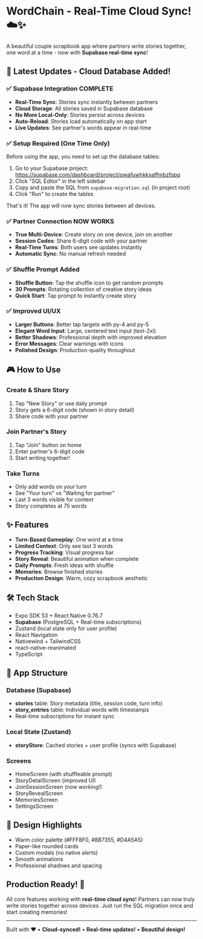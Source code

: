 # WordChain - Real-Time Cloud Sync! ☁️✨

A beautiful couple scrapbook app where partners write stories together, one word at a time - now with **Supabase real-time sync**!

## 🎉 Latest Updates - Cloud Database Added!

### ✅ Supabase Integration COMPLETE
- **Real-Time Sync**: Stories sync instantly between partners
- **Cloud Storage**: All stories saved in Supabase database
- **No More Local-Only**: Stories persist across devices
- **Auto-Reload**: Stories load automatically on app start
- **Live Updates**: See partner's words appear in real-time

### ✅ Setup Required (One Time Only)
Before using the app, you need to set up the database tables:

1. Go to your Supabase project: https://supabase.com/dashboard/project/qwafuwhkksaffmbzfqpq
2. Click "SQL Editor" in the left sidebar
3. Copy and paste the SQL from `supabase-migration.sql` (in project root)
4. Click "Run" to create the tables

That's it! The app will now sync stories between all devices.

### ✅ Partner Connection NOW WORKS
- **True Multi-Device**: Create story on one device, join on another
- **Session Codes**: Share 6-digit code with your partner
- **Real-Time Turns**: Both users see updates instantly
- **Automatic Sync**: No manual refresh needed

### ✅ Shuffle Prompt Added
- **Shuffle Button**: Tap the shuffle icon to get random prompts
- **30 Prompts**: Rotating collection of creative story ideas
- **Quick Start**: Tap prompt to instantly create story

### ✅ Improved UI/UX
- **Larger Buttons**: Better tap targets with py-4 and py-5
- **Elegant Word Input**: Large, centered text input (text-2xl)
- **Better Shadows**: Professional depth with improved elevation
- **Error Messages**: Clear warnings with icons
- **Polished Design**: Production-quality throughout

## 🎮 How to Use

### Create & Share Story
1. Tap "New Story" or use daily prompt
2. Story gets a 6-digit code (shown in story detail)
3. Share code with your partner

### Join Partner's Story
1. Tap "Join" button on home
2. Enter partner's 6-digit code
3. Start writing together!

### Take Turns
- Only add words on your turn
- See "Your turn" vs "Waiting for partner"
- Last 3 words visible for context
- Story completes at 75 words

## ✨ Features

- **Turn-Based Gameplay**: One word at a time
- **Limited Context**: Only see last 3 words
- **Progress Tracking**: Visual progress bar
- **Story Reveal**: Beautiful animation when complete
- **Daily Prompts**: Fresh ideas with shuffle
- **Memories**: Browse finished stories
- **Production Design**: Warm, cozy scrapbook aesthetic

## 🛠 Tech Stack

- Expo SDK 53 + React Native 0.76.7
- **Supabase** (PostgreSQL + Real-time subscriptions)
- Zustand (local state only for user profile)
- React Navigation
- Nativewind + TailwindCSS
- react-native-reanimated
- TypeScript

## 📱 App Structure

### Database (Supabase)
- **stories** table: Story metadata (title, session code, turn info)
- **story_entries** table: Individual words with timestamps
- Real-time subscriptions for instant sync

### Local State (Zustand)
- **storyStore**: Cached stories + user profile (syncs with Supabase)

### Screens
- HomeScreen (with shuffleable prompt)
- StoryDetailScreen (improved UI)
- JoinSessionScreen (now working!)
- StoryRevealScreen
- MemoriesScreen
- SettingsScreen

## 🎨 Design Highlights

- Warm color palette (#FFF8F0, #8B7355, #D4A5A5)
- Paper-like rounded cards
- Custom modals (no native alerts)
- Smooth animations
- Professional shadows and spacing

## Production Ready! 🚀

All core features working with **real-time cloud sync**! Partners can now truly write stories together across devices. Just run the SQL migration once and start creating memories!

---

Built with ❤️ • **Cloud-synced!** • **Real-time updates!** • **Beautiful design!**
